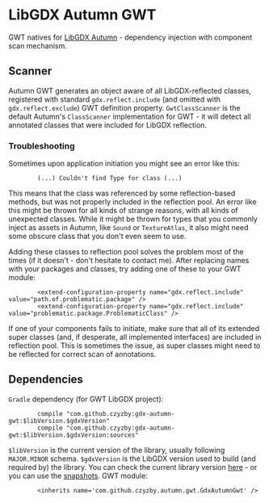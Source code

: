 # LibGDX Autumn GWT
GWT natives for [LibGDX Autumn](https://github.com/czyzby/gdx-lml/tree/master/autumn) - dependency injection with component scan mechanism.

## Scanner
Autumn GWT generates an object aware of all LibGDX-reflected classes, registered with standard `gdx.reflect.include` (and omitted with `gdx.reflect.exclude`) GWT definition property. `GwtClassScanner` is the default Autumn's `ClassScanner` implementation for GWT - it will detect all annotated classes that were included for LibGDX reflection.

### Troubleshooting
Sometimes upon application initiation you might see an error like this:

```
        (...) Couldn't find Type for class (...)
```

This means that the class was referenced by some reflection-based methods, but was not properly included in the reflection pool. An error like this might be thrown for all kinds of strange reasons, with all kinds of unexpected classes. While it might be thrown for types that you commonly inject as assets in Autumn, like `Sound` or `TextureAtlas`, it also might need some obscure class that you don't even seem to use.

Adding these classes to reflection pool solves the problem most of the times (if it doesn't - don't hesitate to contact me). After replacing names with your packages and classes, try adding one of these to your GWT module:

```
        <extend-configuration-property name="gdx.reflect.include" value="path.of.problematic.package" />
        <extend-configuration-property name="gdx.reflect.include" value="problematic.package.ProblematicClass" />
```

If one of your components fails to initiate, make sure that all of its extended super classes (and, if desperate, all implemented interfaces) are included in reflection pool. This is sometimes the issue, as super classes might need to be reflected for correct scan of annotations.

## Dependencies
`Gradle` dependency (for GWT LibGDX project):
```
        compile "com.github.czyzby:gdx-autumn-gwt:$libVersion.$gdxVersion"
        compile "com.github.czyzby:gdx-autumn-gwt:$libVersion.$gdxVersion:sources"
```
`$libVersion` is the current version of the library, usually following `MAJOR.MINOR` schema. `$gdxVersion` is the LibGDX version used to build (and required by) the library. You can check the current library version [here](http://search.maven.org/#search|ga|1|g%3A%22com.github.czyzby%22) - or you can use the [snapshots](https://oss.sonatype.org/content/repositories/snapshots/com/github/czyzby/).
GWT module:
```
        <inherits name='com.github.czyzby.autumn.gwt.GdxAutumnGwt' />
```
